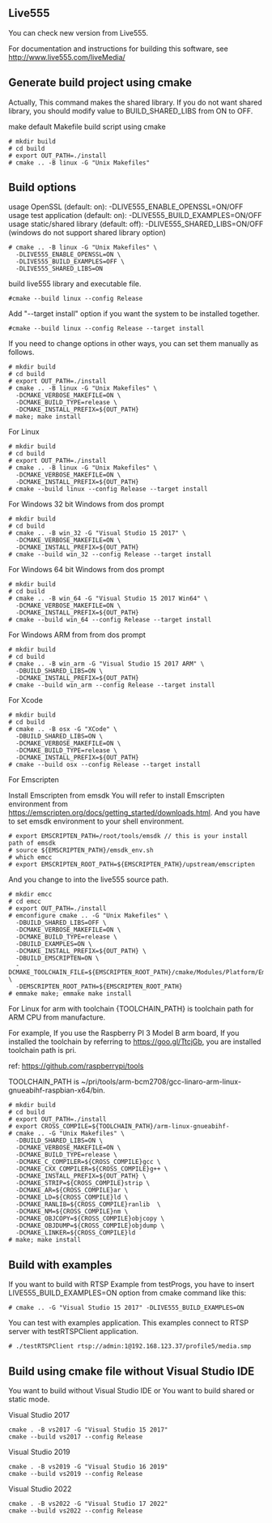 ## Live555
You can check new version from Live555.

For documentation and instructions for building this software,
see <http://www.live555.com/liveMedia/>

## Generate build project using cmake

Actually, This command makes the shared library.
If you do not want shared library, you should modify value to BUILD_SHARED_LIBS from ON to OFF.

make default Makefile build script using cmake

```shell
# mkdir build
# cd build
# export OUT_PATH=./install
# cmake .. -B linux -G "Unix Makefiles"
```

## Build options
usage OpenSSL (default: on): -DLIVE555_ENABLE_OPENSSL=ON/OFF
usage test application (default: on): -DLIVE555_BUILD_EXAMPLES=ON/OFF
usage static/shared library (default: off): -DLIVE555_SHARED_LIBS=ON/OFF (windows do not support shared library option)


```shell
# cmake .. -B linux -G "Unix Makefiles" \
  -DLIVE555_ENABLE_OPENSSL=ON \
  -DLIVE555_BUILD_EXAMPLES=OFF \
  -DLIVE555_SHARED_LIBS=ON
```

build live555 library and executable file.
```shell
#cmake --build linux --config Release
```

Add "--target install" option if you want the system to be installed together. 
```shell
#cmake --build linux --config Release --target install
```

If you need to change options in other ways, you can set them manually as follows. 
```shell
# mkdir build
# cd build
# export OUT_PATH=./install
# cmake .. -B linux -G "Unix Makefiles" \
  -DCMAKE_VERBOSE_MAKEFILE=ON \
  -DCMAKE_BUILD_TYPE=release \
  -DCMAKE_INSTALL_PREFIX=${OUT_PATH}
# make; make install
```

For Linux
```shell
# mkdir build
# cd build
# export OUT_PATH=./install
# cmake .. -B linux -G "Unix Makefiles" \
  -DCMAKE_VERBOSE_MAKEFILE=ON \
  -DCMAKE_INSTALL_PREFIX=${OUT_PATH}
# cmake --build linux --config Release --target install
```

For Windows 32 bit Windows from dos prompt
```shell
# mkdir build
# cd build
# cmake .. -B win_32 -G "Visual Studio 15 2017" \
  -DCMAKE_VERBOSE_MAKEFILE=ON \
  -DCMAKE_INSTALL_PREFIX=${OUT_PATH}
# cmake --build win_32 --config Release --target install
```

For Windows 64 bit Windows from dos prompt
```shell
# mkdir build
# cd build
# cmake .. -B win_64 -G "Visual Studio 15 2017 Win64" \
  -DCMAKE_VERBOSE_MAKEFILE=ON \
  -DCMAKE_INSTALL_PREFIX=${OUT_PATH}
# cmake --build win_64 --config Release --target install
```

For Windows ARM from from dos prompt
```shell
# mkdir build
# cd build
# cmake .. -B win_arm -G "Visual Studio 15 2017 ARM" \
  -DBUILD_SHARED_LIBS=ON \
  -DCMAKE_INSTALL_PREFIX=${OUT_PATH}
# cmake --build win_arm --config Release --target install
```

For Xcode
```shell
# mkdir build
# cd build
# cmake .. -B osx -G "XCode" \
  -DBUILD_SHARED_LIBS=ON \
  -DCMAKE_VERBOSE_MAKEFILE=ON \
  -DCMAKE_BUILD_TYPE=release \
  -DCMAKE_INSTALL_PREFIX=${OUT_PATH}
# cmake --build osx --config Release --target install
```

For Emscripten

Install Emscripten from emsdk
You will refer to install Emscripten environment from https://emscripten.org/docs/getting_started/downloads.html.
And you have to set emsdk environment to your shell environment.
```shell
# export EMSCRIPTEN_PATH=/root/tools/emsdk // this is your install path of emsdk
# source ${EMSCRIPTEN_PATH}/emsdk_env.sh
# which emcc
# export EMSCRIPTEN_ROOT_PATH=${EMSCRIPTEN_PATH}/upstream/emscripten
```

And you change to into the live555 source path.

```shell
# mkdir emcc
# cd emcc
# export OUT_PATH=./install
# emconfigure cmake .. -G "Unix Makefiles" \
  -DBUILD_SHARED_LIBS=OFF \
  -DCMAKE_VERBOSE_MAKEFILE=ON \
  -DCMAKE_BUILD_TYPE=release \
  -DBUILD_EXAMPLES=ON \
  -DCMAKE_INSTALL_PREFIX=${OUT_PATH} \
  -DBUILD_EMSCRIPTEN=ON \
  -DCMAKE_TOOLCHAIN_FILE=${EMSCRIPTEN_ROOT_PATH}/cmake/Modules/Platform/Emscripten.cmake \
  -DEMSCRIPTEN_ROOT_PATH=${EMSCRIPTEN_ROOT_PATH}
# emmake make; emmake make install  
```

For Linux for arm with toolchain
{TOOLCHAIN_PATH} is toolchain path for ARM CPU from manufacture. 

For example, If you use the Raspberry PI 3 Model B arm board,
If you installed the toolchain by referring to https://goo.gl/TtcjGb, you are installed toolchain path is pri.

ref: https://github.com/raspberrypi/tools

TOOLCHAIN_PATH is ~/pri/tools/arm-bcm2708/gcc-linaro-arm-linux-gnueabihf-raspbian-x64/bin.

```shell
# mkdir build
# cd build
# export OUT_PATH=./install
# export CROSS_COMPILE=${TOOLCHAIN_PATH}/arm-linux-gnueabihf-
# cmake .. -G "Unix Makefiles" \
  -DBUILD_SHARED_LIBS=ON \
  -DCMAKE_VERBOSE_MAKEFILE=ON \
  -DCMAKE_BUILD_TYPE=release \
  -DCMAKE_C_COMPILER=${CROSS_COMPILE}gcc \
  -DCMAKE_CXX_COMPILER=${CROSS_COMPILE}g++ \
  -DCMAKE_INSTALL_PREFIX=${OUT_PATH} \
  -DCMAKE_STRIP=${CROSS_COMPILE}strip \
  -DCMAKE_AR=${CROSS_COMPILE}ar \
  -DCMAKE_LD=${CROSS_COMPILE}ld \
  -DCMAKE_RANLIB=${CROSS_COMPILE}ranlib  \
  -DCMAKE_NM=${CROSS_COMPILE}nm \
  -DCMAKE_OBJCOPY=${CROSS_COMPILE}objcopy \
  -DCMAKE_OBJDUMP=${CROSS_COMPILE}objdump \
  -DCMAKE_LINKER=${CROSS_COMPILE}ld
# make; make install  
```

## Build with examples
If you want to build with RTSP Example from testProgs, you have to insert LIVE555_BUILD_EXAMPLES=ON option from cmake command like this:
```shell
# cmake .. -G "Visual Studio 15 2017" -DLIVE555_BUILD_EXAMPLES=ON
```

You can test with examples application. This examples connect to RTSP server with testRTSPClient application.
```shell
# ./testRTSPClient rtsp://admin:1@192.168.123.37/profile5/media.smp
```

## Build using cmake file without Visual Studio IDE

You want to build without Visual Studio IDE or You want to build shared or static mode.

Visual Studio 2017
```shell
cmake . -B vs2017 -G "Visual Studio 15 2017"
cmake --build vs2017 --config Release
```

Visual Studio 2019
```shell
cmake . -B vs2019 -G "Visual Studio 16 2019"
cmake --build vs2019 --config Release
```

Visual Studio 2022

```shell
cmake . -B vs2022 -G "Visual Studio 17 2022"
cmake --build vs2022 --config Release
```

